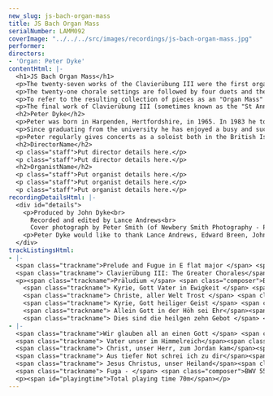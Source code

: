 ```yaml
---
new_slug: js-bach-organ-mass
title: JS Bach Organ Mass
serialNumber: LAMM092
coverImage: "../../../src/images/recordings/js-bach-organ-mass.jpg"
performer: 
directors:
- 'Organ: Peter Dyke'
contentHtml: |-
  <h1>JS Bach Organ Mass</h1>
  <p>The twenty-seven works of the Clavierübung III were the first organ music to be published by Bach and their appearance in 1739 allowed a wider audience to appreciate some of his greatest contrapuntal artistry. The bulk of the collection comprises twenty-one pieces based on Lutheran chorale melodies. In most cases each chorale is set twice, with one large scale work for manuals only (the exception is Allein Gott, which receives two small scale settings). The chorales chosen are among those likely to have been used most frequently because of their position in the Lutheran Mass (Kyrie, Gloria) or their relevance to the teaching of a particular aspect of faith (the Ten Commandments, Baptism, the Lord"s Prayer, the Communion).</p>
  <p>The twenty-one chorale settings are followed by four duets and the whole collection is framed by the great E flat major Prelude and Fugue. The present recording includes this Prelude and Fugue and each of the ten larger scale Chorale preludes, thus creating a more concise and flowing programme for the listener than would the complete Clavierübung III.</p>
  <p>To refer to the resulting collection of pieces as an "Organ Mass" is perhaps presumptuous, as it is unlikely that Bach would have envisaged their performance collectively in any one service, and the hymns chosen are far from being confined to the Ordinary of the Mass. However, Bach"s intention seems to have been to provide exemplary marerial not only for the teaching of keyboard technique (as implied by the title) but also to give some impression of the depth of his musical and religious experience (as is shown by the sympathetic and vivid ways in which he illustrates the theological subjects upon which the hymns are based). By acknowledging the power of music to convey and teach religious ideas, Bach is closely following the philosophy of Luther himself and making his own contribution to the mission of the Lutheran Church.</p>
  <p>The final work of Clavierübung III (sometimes known as the "St Anne" because of the subject's resemblance to the hymn tune of that name) is possibly Bach"s greatest fugue. Trinitarian symbolism abounds, most obviously in the fact that there are three separate fugues (representing the three persons of the Trinity) bound together into one by the use of the first subject in all three, and also in the three flats of the key signature, the number of bars in each section, the number of appearances of each fugue subject (multiples of three), and so on. Bach even makes a theological analogy by providing so much to be discovered by anyone who cares to search! This awe-inspiring and majestic work provides an appropriate conclusion to the monumental collection of music that forms Clavierübung III.</p>
  <h2>Peter Dyke</h2>
  <p>Peter was born in Harpenden, Hertfordshire, in 1965. In 1983 he took up an organ scholarship to the newly-founded Robinson College, Cambridge, and obtained his fellowship of the Royal College of Organists in 1987.</p>
  <p>Since graduating from the university he has enjoyed a busy and successful freelance career. He has worked with a wide range of choirs as accompanist and conductor for frequent concerts and recordings. After five years as organist of St Helen"s, Wheathampstead, he was Assistant Organist at St Woolos Cathedral, Newport, from 1992 until 1995, when he became Organ Scholar at St Albans Cathedral. He is also much in demand as an instrumental teacher and while in Newport founded the Gwent Organists" Training Scheme in association with the Royal School of Church Music.</p>
  <p>Peter regularly gives concerts as a soloist both in the British Isles and abroad; recent appearances have included recitals in Norway, Germany, France and the Czech Republic. In July 1993 he was awarded the Joint Second Prize in the Interpretation Competition at the St Albans International Organ Festival.</p>
  <h2>DirectorName</h2>
  <p class="staff">Put director details here.</p>
  <p class="staff">Put director details here.</p>
  <h2>OrganistName</h2>
  <p class="staff">Put organist details here.</p>
  <p class="staff">Put organist details here.</p>
  <p class="staff">Put organist details here.</p>
recordingDetailsHtml: |-
  <div id="details">
    <p>Produced by John Dyke<br>
      Recorded and edited by Lance Andrews<br>
      Cover photograph by Peter Smith (of Newbery Smith Photography - Pitkin Guides Ltd)</p>
    <p>Peter Dyke would like to thank Lance Andrews, Edward Breen, John Dyke, Christopher Gray, Ben Harris, Jane Kelman-McConnachie, Dorothee Nauth, Barry Rose, David Sanger and David Whitehead for their help with this recording.</p>
  </div>
trackListingsHtml:
- |-
  <span class="trackname">Prelude and Fugue in E flat major </span> <span class="composer">BWV 552</span><br>
  <span class="trackname"> Clavierübung III: The Greater Chorales</span>
  <p><span class="trackname">Präludium </span> <span class="composer">BWV 552</span><br>
    <span class="trackname"> Kyrie, Gott Vater in Ewigkeit </span> <span class="composer">BWV 669</span><br>
    <span class="trackname"> Christe, aller Welt Trost </span> <span class="composer">BWV 670</span><br>
    <span class="trackname"> Kyrie, Gott heiliger Geist </span> <span class="composer">BWV 671</span><br>
    <span class="trackname"> Allein Gott in der Höh sei Ehr</span><span class="composer"> BWV 676</span><br>
    <span class="trackname"> Dies sind die heilgen zehn Gebot </span> <span class="composer">BWV 678</span></p>
- |-
  <span class="trackname">Wir glauben all an einen Gott </span> <span class="composer"> BWV 680</span><br>
  <span class="trackname"> Vater unser im Himmelreich</span><span class="composer"> BWV 682</span><br>
  <span class="trackname"> Christ, unser Herr, zum Jordan kam</span><span class="composer"> BWV 684</span><br>
  <span class="trackname"> Aus tiefer Not schrei ich zu dir</span><span class="composer"> BWV 686</span><br>
  <span class="trackname"> Jesus Christus, unser Heiland</span><span class="composer"> BWV 688</span><br>
  <span class="trackname"> Fuga - </span> <span class="composer">BWV 552</span>
  <p><span id="playingtime">Total playing time 70m</span></p>
---
```


